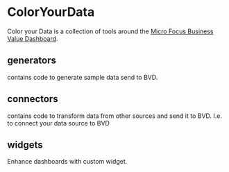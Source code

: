 # ColorYourData

Color your Data is a collection of tools around the
[Micro Focus Business Value Dashboard](https://software.microfocus.com/en-us/software/operations-bridge-event-correlation#!&swanchor=keyfeatures).

## generators
contains code to generate sample data send to BVD.

## connectors
contains code to transform data from other sources and send it to BVD. I.e. to connect your data source to BVD

## widgets
Enhance dashboards with custom widget.

